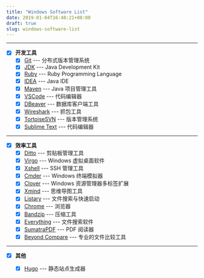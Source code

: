 ```yaml
---
title: "Windows Software List"
date: 2019-01-04T16:48:21+08:00
draft: true
slug: windows-software-list
---
```


--------

- [x] **开发工具**
    - [x] [Git](https://git-scm.com/) --- 分布式版本管理系统  
    - [x] [JDK](https://www.oracle.com/technetwork/java/javase/downloads/index.html) --- Java Development Kit
    - [x] [Ruby](http://www.ruby-lang.org/en/) --- Ruby Programming Language
    - [x] [IDEA](https://www.jetbrains.com/idea/) --- Java IDE
    - [x] [Maven](http://maven.apache.org/) --- Java 项目管理工具
    - [x] [VSCode](https://code.visualstudio.com/) --- 代码编辑器
    - [x] [DBeaver](https://dbeaver.io/) --- 数据库客户端工具
    - [x] [Wireshark](https://www.wireshark.org/) --- 抓包工具
    - [x] [TortoiseSVN](https://tortoisesvn.net/) --- 版本管理系统
    - [x] [Sublime Text](http://www.sublimetext.com/) --- 代码编辑器

<!--more-->

--------

- [x] **效率工具**
    - [x] [Ditto](https://ditto-cp.sourceforge.io/) --- 剪贴板管理工具
    - [x] [Virgo](https://github.com/henkman/virgo) --- Windows 虚拟桌面软件
    - [x] [Xshell](https://www.netsarang.com/products/xsh_overview.html) --- SSH 管理工具
    - [x] [Cmder](http://cmder.net/) --- Windows 终端模拟器
    - [x] [Clover](http://cn.ejie.me/) --- Windows 资源管理器多标签扩展
    - [x] [Xmind](https://www.xmind.net/) --- 思维导图工具
    - [x] [Listary](https://www.listary.com/) --- 文件搜索与快速启动
    - [x] [Chrome](https://www.google.cn/chrome/) --- 浏览器
    - [x] [Bandzip](http://www.bandisoft.com/) --- 压缩工具
    - [x] [Everything](http://www.voidtools.com/) --- 文件搜索软件
    - [x] [SumatraPDF](https://www.sumatrapdfreader.org/free-pdf-reader.html) --- PDF 阅读器
    - [x] [Beyond Compare](https://www.scootersoftware.com/download.php) --- 专业的文件比较工具

--------

- [x] **其他**
    - [x] [Hugo](https://gohugo.io/) --- 静态站点生成器

